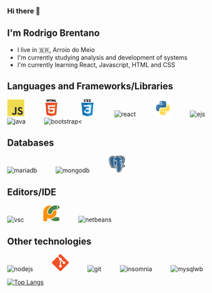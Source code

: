 ### Hi there 👋
## I'm Rodrigo Brentano
- I live in :brazil:, Arroio do Meio
- I'm currently studying analysis and development of systems
- I'm currently learning React, Javascript, HTML and CSS


## Languages and Frameworks/Libraries

<img src="https://raw.githubusercontent.com/devicons/devicon/master/icons/javascript/javascript-original.svg" alt="js" width="40" height="40" style="max-width:100%;"></img>&nbsp;&nbsp;&nbsp;&nbsp;&nbsp;&nbsp;&nbsp;&nbsp;&nbsp;&nbsp;
<img src="https://raw.githubusercontent.com/devicons/devicon/master/icons/html5/html5-original-wordmark.svg" alt="html" width="40" height="40" style="max-width:100%;"></img>&nbsp;&nbsp;&nbsp;&nbsp;&nbsp;&nbsp;&nbsp;&nbsp;&nbsp;&nbsp;
<img src="https://raw.githubusercontent.com/devicons/devicon/master/icons/css3/css3-original-wordmark.svg" alt="css" width="40" height="40" style="max-width:100%;"></img>&nbsp;&nbsp;&nbsp;&nbsp;&nbsp;&nbsp;&nbsp;&nbsp;&nbsp;&nbsp;
<img src="https://cdn.jsdelivr.net/gh/devicons/devicon/icons/react/react-original-wordmark.svg" alt="react" width="40" height="40" style="max-width:100%;"></img>&nbsp;&nbsp;&nbsp;&nbsp;&nbsp;&nbsp;&nbsp;&nbsp;&nbsp;&nbsp;
<img src="https://raw.githubusercontent.com/devicons/devicon/master/icons/python/python-original.svg" alt="python" width="40" height="40" style="max-width:100%;"></img>&nbsp;&nbsp;&nbsp;&nbsp;&nbsp;&nbsp;&nbsp;&nbsp;&nbsp;&nbsp;
<img src="https://cdn.icon-icons.com/icons2/2107/PNG/128/file_type_ejs_icon_130626.png" alt="ejs" width="40" height="40" style="max-width:100%;"></img>&nbsp;&nbsp;&nbsp;&nbsp;&nbsp;&nbsp;&nbsp;&nbsp;&nbsp;&nbsp;
<img src="https://cdn.jsdelivr.net/gh/devicons/devicon/icons/java/java-original-wordmark.svg" alt="java" width="40" height="40" style="max-width:100%;"></img>&nbsp;&nbsp;&nbsp;&nbsp;&nbsp;&nbsp;&nbsp;&nbsp;&nbsp;&nbsp;
<img src="https://cdn.jsdelivr.net/gh/devicons/devicon/icons/bootstrap/bootstrap-plain-wordmark.svg" alt="bootstrap" width="40" height="40" style="max-width:100%;"><

## Databases

<img src="http://help.plot.ly/static/images/database-connectors/logos/mariadb.png" alt="mariadb" width="40" height="40" style="max-width:100%;"></img>&nbsp;&nbsp;&nbsp;&nbsp;&nbsp;&nbsp;&nbsp;&nbsp;&nbsp;&nbsp;
<img src="https://cdn.jsdelivr.net/gh/devicons/devicon/icons/mongodb/mongodb-original-wordmark.svg" alt="mongodb" width="40" height="40" style="max-width:100%;"></img>&nbsp;&nbsp;&nbsp;&nbsp;&nbsp;&nbsp;&nbsp;&nbsp;&nbsp;&nbsp;
<img src="https://raw.githubusercontent.com/devicons/devicon/master/icons/postgresql/postgresql-original.svg" alt="postgresql" width="40" height="40" style="max-width:100%;"></img>

## Editors/IDE
<img src="https://cdn.jsdelivr.net/gh/devicons/devicon/icons/vscode/vscode-original-wordmark.svg" alt="vsc" width="40" height="40" style="max-width:100%;"></img>&nbsp;&nbsp;&nbsp;&nbsp;&nbsp;&nbsp;&nbsp;&nbsp;&nbsp;&nbsp;
<img src="https://raw.githubusercontent.com/devicons/devicon/master/icons/pycharm/pycharm-original.svg" alt="pycharm" width="40" height="40" style="max-width:100%;"></img>&nbsp;&nbsp;&nbsp;&nbsp;&nbsp;&nbsp;&nbsp;&nbsp;&nbsp;&nbsp;
<img src="https://netbeans.apache.org/images/apache-netbeans.svg" alt="netbeans" width="40" height="40" style="max-width:100%;"></img>

## Other technologies

<img src="https://cdn.jsdelivr.net/gh/devicons/devicon/icons/nodejs/nodejs-original.svg" alt="nodejs" width="40" height="40" style="max-width:100%;"></img>&nbsp;&nbsp;&nbsp;&nbsp;&nbsp;&nbsp;&nbsp;&nbsp;&nbsp;&nbsp;
<img src="https://raw.githubusercontent.com/devicons/devicon/master/icons/git/git-original.svg" alt="git" width="40" height="40" style="max-width:100%;"></img>&nbsp;&nbsp;&nbsp;&nbsp;&nbsp;&nbsp;&nbsp;&nbsp;&nbsp;&nbsp;
<img src="https://desktop.github.com/images/desktop-icon.svg" alt="git" width="40" height="40" style="max-width:100%;"></img>&nbsp;&nbsp;&nbsp;&nbsp;&nbsp;&nbsp;&nbsp;&nbsp;&nbsp;&nbsp;
<img src="https://user-images.githubusercontent.com/6686410/31217465-6adbbd18-a98d-11e7-9371-26d578182e9d.png" alt="insomnia" width="40" height="40" style="max-width:100%;"></img>&nbsp;&nbsp;&nbsp;&nbsp;&nbsp;&nbsp;&nbsp;&nbsp;&nbsp;&nbsp;
<img src="https://img.utdstc.com/icon/f6f/11c/f6f11c75fda63dd454fa5db9610a77cfd6752be4db11010f2e4252551a4abccd:200" alt="mysqlwb" width="40" height="40" style="max-width:100%;"></img>


[![Top Langs](https://github-readme-stats.vercel.app/api/top-langs/?username=RodrigoBJJ94&layout=compact&exclude_repo=projeto-google-glass-html-css-javascript)](https://github.com/anuraghazra/github-readme-stats)

<!--
**RodrigoBJJ94/RodrigoBJJ94** is a ✨ _special_ ✨ repository because its `README.md` (this file) appears on your GitHub profile.

Here are some ideas to get you started:

- 🔭 I’m currently working on ...
- 🌱 I’m currently learning ...
- 👯 I’m looking to collaborate on ...
- 🤔 I’m looking for help with ...
- 💬 Ask me about ...
- 📫 How to reach me: ...
- 😄 Pronouns: ...
- ⚡ Fun fact: ...
-->

